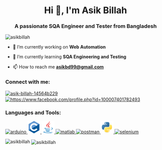 <h1 align="center">Hi 👋, I'm Asik Billah</h1>
<h3 align="center">A passionate SQA Engineer and Tester from Bangladesh</h3>

<p align="left"> <img src="https://komarev.com/ghpvc/?username=asikbillah&label=Profile%20views&color=0e75b6&style=flat" alt="asikbillah" /> </p>

- 🔭 I’m currently working on **Web Automation**

- 🌱 I’m currently learning **SQA Engineering and Testing**

- 📫 How to reach me **asikbd99@gmail.com**

<h3 align="left">Connect with me:</h3>
<p align="left">
<a href="https://linkedin.com/in/asik-billah-14564b229" target="blank"><img align="center" src="https://raw.githubusercontent.com/rahuldkjain/github-profile-readme-generator/master/src/images/icons/Social/linked-in-alt.svg" alt="asik-billah-14564b229" height="30" width="40" /></a>
<a href="https://fb.com/https://www.facebook.com/profile.php?id=100007401782493" target="blank"><img align="center" src="https://raw.githubusercontent.com/rahuldkjain/github-profile-readme-generator/master/src/images/icons/Social/facebook.svg" alt="https://www.facebook.com/profile.php?id=100007401782493" height="30" width="40" /></a>
</p>

<h3 align="left">Languages and Tools:</h3>
<p align="left"> <a href="https://www.arduino.cc/" target="_blank" rel="noreferrer"> <img src="https://cdn.worldvectorlogo.com/logos/arduino-1.svg" alt="arduino" width="40" height="40"/> </a> <a href="https://www.cprogramming.com/" target="_blank" rel="noreferrer"> <img src="https://raw.githubusercontent.com/devicons/devicon/master/icons/c/c-original.svg" alt="c" width="40" height="40"/> </a> <a href="https://www.java.com" target="_blank" rel="noreferrer"> <img src="https://raw.githubusercontent.com/devicons/devicon/master/icons/java/java-original.svg" alt="java" width="40" height="40"/> </a> <a href="https://www.mathworks.com/" target="_blank" rel="noreferrer"> <img src="https://upload.wikimedia.org/wikipedia/commons/2/21/Matlab_Logo.png" alt="matlab" width="40" height="40"/> </a> <a href="https://postman.com" target="_blank" rel="noreferrer"> <img src="https://www.vectorlogo.zone/logos/getpostman/getpostman-icon.svg" alt="postman" width="40" height="40"/> </a> <a href="https://www.python.org" target="_blank" rel="noreferrer"> <img src="https://raw.githubusercontent.com/devicons/devicon/master/icons/python/python-original.svg" alt="python" width="40" height="40"/> </a> <a href="https://www.selenium.dev" target="_blank" rel="noreferrer"> <img src="https://raw.githubusercontent.com/detain/svg-logos/780f25886640cef088af994181646db2f6b1a3f8/svg/selenium-logo.svg" alt="selenium" width="40" height="40"/> </a> </p>

<p><img align="left" src="https://github-readme-stats.vercel.app/api/top-langs?username=asikbillah&show_icons=true&locale=en&layout=compact" alt="asikbillah" /></p>

<p>&nbsp;<img align="center" src="https://github-readme-stats.vercel.app/api?username=asikbillah&show_icons=true&locale=en" alt="asikbillah" /></p>

